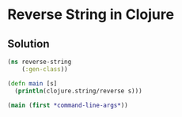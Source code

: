 # Reverse String in Clojure

## Solution

```Clojure
(ns reverse-string
	(:gen-class))

(defn main [s]
  (println(clojure.string/reverse s)))

(main (first *command-line-args*))
```